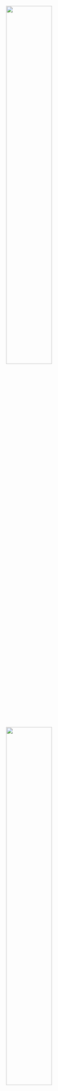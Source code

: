 <a href="https://eclipse.dev/mosaic#gh-light-mode-only"><p align="center"><img width="50%" src="https://raw.githubusercontent.com/eclipse/mosaic.website/main/static/img/logos/mosaic/EclipseMOSAIC-Logo-RGB-positiv.svg#gh-light-mode-only"></p></a>
<a href="https://eclipse.dev/mosaic#gh-dark-mode-only"><p align="center"><img width="50%" src="https://raw.githubusercontent.com/eclipse/mosaic.website/main/static/img/logos/mosaic/EclipseMOSAIC-Logo-RGB-negativ.svg#gh-dark-mode-only"></p></a>

# Eclipse MOSAIC Essentials - <br> The Simulation Suite for Connected and Automated Mobility

[![License](https://img.shields.io/badge/License-EPL%202.0-green.svg)](https://opensource.org/licenses/EPL-2.0)
![Made with java](https://img.shields.io/badge/Made%20with-Java-1f425f.svg) 
![Size](https://img.shields.io/github/repo-size/eclipse/mosaic.svg) <br>
[![Build](https://github.com/eclipse/mosaic/workflows/Java%20CI%20with%20Maven/badge.svg)](https://github.com/eclipse/mosaic/actions?query=branch%3Amain+workflow%3A%22Java+CI+with+Maven%22)
[![Jenkins Build](https://img.shields.io/jenkins/build?jobUrl=https%3A%2F%2Fci.eclipse.org%2Fmosaic%2Fjob%2Fmosaic%2Fjob%2Fmain&label=Jenkins%20build)](https://ci.eclipse.org/mosaic/job/mosaic/)
[![Revved up by Develocity](https://img.shields.io/badge/Revved%20up%20by-Develocity-06A0CE?logo=Gradle&labelColor=02303A)](https://develocity-staging.eclipse.org/)


[**Eclipse MOSAIC**](https://eclipse.dev/mosaic) is a multi-scale simulation framework in the field of smart and connected mobility.
It allows coupling simulators from various domains towards a comprehensive simulation tool. 
Data exchange and time management is implemented by the Runtime Infrastructure (RTI), which is the heart of MOSAIC. Simulation models
are coupled to the RTI using HLA inspired interfaces; Each simulator is wrapped into a "Federate" object which is linked to an "Ambassador"
which is directly coupled with the RTI. Currently, the following simulators are coupled with the MOSAIC RTI:
  * MOSAIC Application (application simulation)
  * Eclipse SUMO (traffic simulation)
  * OMNeT++ (communication simulation)
  * ns-3 (communication simulation)
  * MOSAIC Cell Simulator (cellular communication simulation)
  * MOSAIC Simple Network Simulator (communication simulation)
  * MOSAIC Environment (environment and event simulation)  
  * MOSAIC Output Generator (evaluation and visualization)

The project is a Maven based multi-module project and has its child modules organized in three main categories:
  * `rti` - MOSAIC RTI: modules providing the runtime infrastructure API and implementation
  * `lib` - MOSAIC Libraries: mathematics, spatial, routing, utilities, communication models, and data exchange
  * `fed` - MOSAIC Ambassadors/Federates: simulators and couplings which integrate simulation models to Eclipse MOSAIC

## Attribution

If you use our simulation framework for your own research, we would be glad if the following reference is included in any published work for which Eclipse MOSAIC has been used:

> K. Schrab, M. Neubauer, R. Protzmann, I. Radusch, S. Manganiaris, P. Lytrivis, A. J. Amditis
_**“Modeling an ITS Management Solution for Mixed Highway Traffic with Eclipse MOSAIC."**_
IEEE Transactions on Intelligent Transportation Systems, pp. 1 - 11, Print ISSN: 1524-9050, Electronic ISSN: 1558-0016, DOI: 10.1109/TITS.2022.3204174

## Documentation

View our website at **[eclipse.dev/mosaic](https://eclipse.dev/mosaic)** for detailed documentation and many tutorials to get started with Eclipse MOSAIC. For a quick start on building and running the code in this repository, just jump to the bottom section of this README file.

## The Essential Edition of Eclipse MOSAIC

This repository contains the *Essential* edition of Eclipse MOSAIC, which includes the runtime infrastructure, 
the core libraries, and various implementations of simulators or couplings to existing ones. All features 
included in this version of Eclipse MOSAIC are sufficient for most use-cases in the field of smart and connected mobility.
Additional simulators and assessment features are provided by [Fraunhofer FOKUS](https://www.fokus.fraunhofer.de/go/asct) on a commercial basis.

## Related Repositories

* [Eclipse SUMO](https://github.com/eclipse/sumo) is coupled directly using the TraCI interface. We recommend using the SUMO release `1.21.0`.
* The coupling to [ns-3](https://www.nsnam.org) is realized by a federate implementation which can be found [in our MOSAIC Addons repository](https://github.com/mosaic-addons/ns3-federate). 
  We currently support ns-3 version `3.36.1`. 
* The coupling to [OMNeT++](https://omnetpp.org) is implemented in a very similar manner. The corresponding federate implementation can be found [in our MOSAIC Addons repository](https://github.com/mosaic-addons/omnetpp-federate). 
  We currently support OMNeT++ version `5.5` in combination with the INET framework in version `4.1`.  
* We created the [Berlin SUMO Traffic (BeST) scenario](https://github.com/mosaic-addons/best-scenario) which provides 2.2 million vehicle trips in 24h for Berlin, Germany. The scenario is fully compatible with the latest release of MOSAIC.
* In our research, we currently use Eclipse MOSAIC and the BeST scenario to evaluate traffic state estimation algorithms. For that, we provide [application models and tools for Traffic State Estimation](https://github.com/mosaic-addons/traffic-state-estimation) compatible with MOSAIC.

## Contact

Any questions regarding Eclipse MOSAIC can be asked, discussed, and found in the [Discussion section](https://github.com/eclipse/mosaic/discussions) here at GitHub.

For further questions we are available via mosaic@fokus.fraunhofer.de

## Prerequisites

> [!IMPORTANT]  
> **In contrast to previous versions, Eclipse MOSAIC now requires at least Java 17 SDK.**

For a successful build you need the following software to be installed:

* **Maven 3.1.x** or higher.
* **Java 17**, or 21 - We recommend using the [Adoptium OpenJDK (aka Eclipse Temurin)](https://adoptium.net/?variant=openjdk17).
* **SUMO 1.21.0** - Older versions > 1.2.0 are most probably supported, but not tested. The environment variable `SUMO_HOME` should be configured properly.

## Build

Eclipse MOSAIC is a Java base project using [Apache Maven](https://maven.apache.org/) for build and dependency management. 

Once installed, you can build Eclipse MOSAIC using the following command:

    mvn clean install
        
This command executes all tests as well. In order to skip test execution, the following command succeeds:

    mvn install -DskipTests
    
After building, a MOSAIC bundle including a start script and all necessary configurations is located in the `bundle\target` directory.

After extracting this bundle to an arbitrary path, Eclipse MOSAIC can be executed using:

    mosaic.sh -s HelloWorld
    mosaic.bat -s HelloWorld 

## IDE Setup

Apart from the aforementioned approach, the simulation can also be started in your IDE using the main method in `org.eclipse.mosaic.starter.MosaicStarter`. Please have a look at the setup page in the documentation [here](https://eclipse.dev/mosaic/docs/extending_mosaic/).

## License

Eclipse MOSAIC is licensed under the [Eclipse Public License Version 2](https://eclipse.dev/legal/epl-v20.html).

## Contributing

Before starting with contributions, please see [CONTRIBUTING information](CONTRIBUTING.md).

